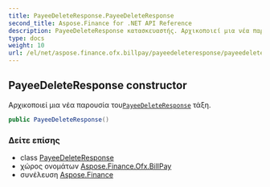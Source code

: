 ```yaml
---
title: PayeeDeleteResponse.PayeeDeleteResponse
second_title: Aspose.Finance for .NET API Reference
description: PayeeDeleteResponse κατασκευαστής. Αρχικοποιεί μια νέα παρουσία τουPayeeDeleteResponse τάξη.
type: docs
weight: 10
url: /el/net/aspose.finance.ofx.billpay/payeedeleteresponse/payeedeleteresponse/
---
```

## PayeeDeleteResponse constructor

Αρχικοποιεί μια νέα παρουσία του[`PayeeDeleteResponse`](../) τάξη.

```csharp
public PayeeDeleteResponse()
```

### Δείτε επίσης

* class [PayeeDeleteResponse](../)
* χώρος ονομάτων [Aspose.Finance.Ofx.BillPay](../../payeedeleteresponse/)
* συνέλευση [Aspose.Finance](../../../)


